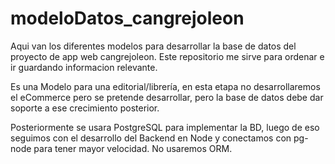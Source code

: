# modeloDatos_cangrejoleon

Aqui van los diferentes modelos para desarrollar la base de datos del proyecto de
app web cangrejoleon. Este repositorio me sirve para ordenar e ir guardando informacion relevante.

Es una Modelo para una editorial/librería, en esta etapa no desarrollaremos el 
eCommerce pero se pretende desarrollar, pero la base de datos debe dar soporte a ese crecimiento posterior.

Posteriormente se usara PostgreSQL para implementar la BD, luego de eso seguimos con el desarrollo del Backend en Node y conectamos con pg-node para tener mayor velocidad. No usaremos ORM.


